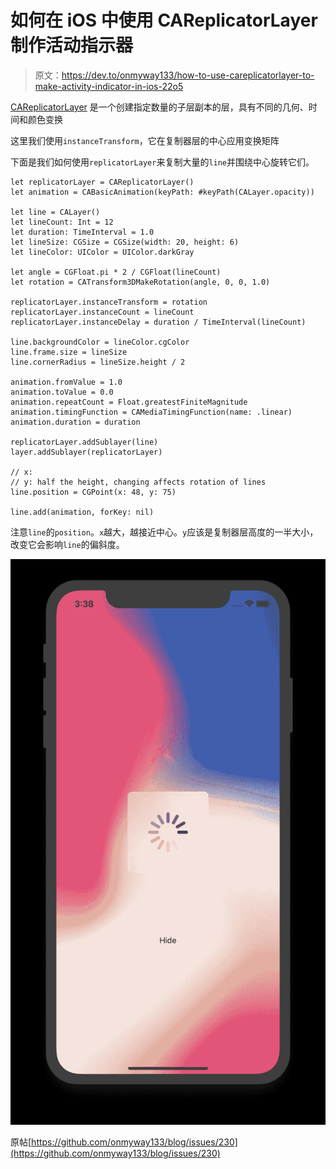 # 如何在 iOS 中使用 CAReplicatorLayer 制作活动指示器

> 原文：<https://dev.to/onmyway133/how-to-use-careplicatorlayer-to-make-activity-indicator-in-ios-22o5>

[CAReplicatorLayer](https://developer.apple.com/documentation/quartzcore/careplicatorlayer) 是一个创建指定数量的子层副本的层，具有不同的几何、时间和颜色变换

这里我们使用`instanceTransform`，它在复制器层的中心应用变换矩阵

下面是我们如何使用`replicatorLayer`来复制大量的`line`并围绕中心旋转它们。

```
let replicatorLayer = CAReplicatorLayer()
let animation = CABasicAnimation(keyPath: #keyPath(CALayer.opacity))

let line = CALayer()
let lineCount: Int = 12
let duration: TimeInterval = 1.0
let lineSize: CGSize = CGSize(width: 20, height: 6)
let lineColor: UIColor = UIColor.darkGray

let angle = CGFloat.pi * 2 / CGFloat(lineCount)
let rotation = CATransform3DMakeRotation(angle, 0, 0, 1.0)

replicatorLayer.instanceTransform = rotation
replicatorLayer.instanceCount = lineCount
replicatorLayer.instanceDelay = duration / TimeInterval(lineCount)

line.backgroundColor = lineColor.cgColor
line.frame.size = lineSize
line.cornerRadius = lineSize.height / 2

animation.fromValue = 1.0
animation.toValue = 0.0
animation.repeatCount = Float.greatestFiniteMagnitude
animation.timingFunction = CAMediaTimingFunction(name: .linear)
animation.duration = duration

replicatorLayer.addSublayer(line)
layer.addSublayer(replicatorLayer)

// x: 
// y: half the height, changing affects rotation of lines
line.position = CGPoint(x: 48, y: 75)

line.add(animation, forKey: nil) 
```

注意`line`的`position`。`x`越大，越接近中心。`y`应该是复制器层高度的一半大小，改变它会影响`line`的偏斜度。

[![indicator](img/9696c6cd7adc2d1239511a5c11f6b8f3.png)](https://res.cloudinary.com/practicaldev/image/fetch/s--E4iVloZX--/c_limit%2Cf_auto%2Cfl_progressive%2Cq_auto%2Cw_880/https://user-images.githubusercontent.com/2284279/57626103-809f2100-7595-11e9-9851-2df8b6013757.png)

原帖[https://github.com/onmyway133/blog/issues/230](https://github.com/onmyway133/blog/issues/230)